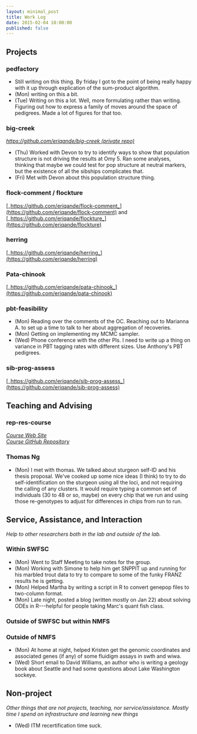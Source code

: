 ```yaml
---
layout: minimal_post
title: Work Log
date: 2015-02-04 10:00:00 
published: false
---
```



## Projects


### pedfactory

* Still writing on this thing.  By friday I got to the point of being really
happy with it up through explication of the sum-product algorithm.
* (Mon) writing on this a bit.
* (Tue) Writing on this a lot.  Well, more formulating rather than writing.  Figuring
out how to express a family of moves around the space of pedigrees.  Made a lot of figures
for that too.


### big-creek
[_https://github.com/eriqande/big-creek (private repo)_](https://github.com/eriqande/big-creek)

* (Thu) Worked with Devon to try to identify ways to show that population
structure is not driving the results at Omy 5.  Ran some analyses, thinking
that maybe we could test for pop structure at neutral markers, but the
existence of all the sibships complicates that. 
* (Fri)  Met with Devon about this population structure thing.

### flock-comment / flockture
[_https://github.com/eriqande/flock-comment_](https://github.com/eriqande/flock-comment)
and [_https://github.com/eriqande/flockture_](https://github.com/eriqande/flockture)






### herring
[_https://github.com/eriqande/herring_](https://github.com/eriqande/herring)



### Pata-chinook
[_https://github.com/eriqande/pata-chinook_](https://github.com/eriqande/pata-chinook)



### pbt-feasibility

* (Mon) Reading over the comments of the OC.  Reaching out to Marianna A.
to set up a time to talk to her about aggregation of recoveries.
* (Mon) Getting on implementing my MCMC sampler.  
* (Wed) Phone conference with the other PIs.  I need to write up a thing on variance in PBT
tagging rates with different sizes.  Use Anthony's PBT pedigrees.


### sib-prog-assess
[_https://github.com/eriqande/sib-prog-assess_](https://github.com/eriqande/sib-prog-assess)



## Teaching and Advising


### rep-res-course
[_Course Web Site_](http://eriqande.github.io/rep-res-web/)  
[_Course GitHub Repository_](https://github.com/eriqande/rep-res-course)





### Thomas Ng

* (Mon) I met with thomas.  We talked about sturgeon self-ID and his thesis proposal.  We've cooked up some nice ideas (I think) to try to do
self-identification on the sturgeon using all the loci, and not requiring the calling of any clusters.  It would require typing a common set
of individuals (30 to 48 or so, maybe) on every chip that we run and using those re-genotypes to adjust for differences in chips from run to
run.


## Service, Assistance, and Interaction
_Help to other researchers both in the lab and outside of the lab._


### Within SWFSC

* (Mon) Went to Staff Meeting to take notes for the group.
* (Mon) Working with Simone to help him get SNPPIT up and running for
his marbled trout data to try to compare to some of the funky FRANZ results
he is getting.
* (Mon) Helped Martha by writing a script in R to convert genepop files to two-column format.
* (Mon) Late night, posted a blog (written mostly on Jan 22) about solving ODEs in R---helpful for 
people taking Marc's quant fish class.


### Outside of SWFSC but within NMFS



### Outside of NMFS

* (Mon) At home at night, helped Kristen get the genomic coordinates and associated genes (if any) of some fluidigm assays in swth and wiwa.
* (Wed) Short email to David Williams, an author who is writing a geology book about Seattle and had some
questions about Lake Washington sockeye.

## Non-project
_Other things that are not projects, teaching, nor service/assistance.  Mostly time I
spend on infrastructure and learning new things_

* (Wed)  ITM recertification time suck.